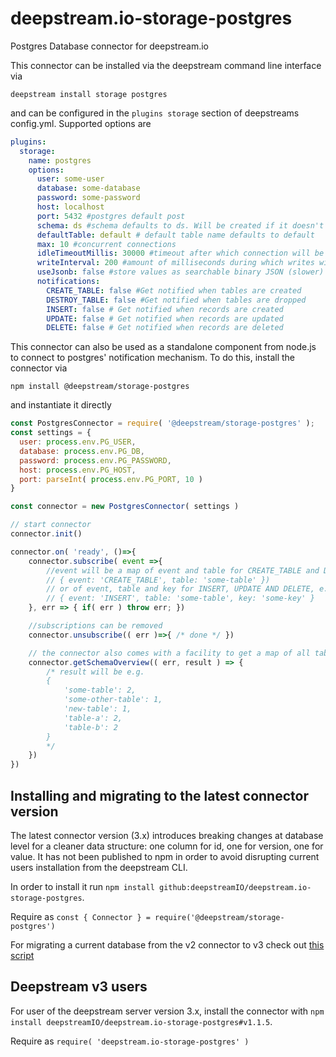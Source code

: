 # deepstream.io-storage-postgres  

Postgres Database connector for deepstream.io

This connector can be installed via the deepstream command line interface via
```
deepstream install storage postgres
```

and can be configured in the `plugins storage` section of deepstreams config.yml. Supported options are

```yaml
plugins:
  storage:
    name: postgres
    options:
      user: some-user
      database: some-database
      password: some-password
      host: localhost
      port: 5432 #postgres default post
      schema: ds #schema defaults to ds. Will be created if it doesn't exist
      defaultTable: default # default table name defaults to default
      max: 10 #concurrent connections
      idleTimeoutMillis: 30000 #timeout after which connection will be cut
      writeInterval: 200 #amount of milliseconds during which writes will be buffered
      useJsonb: false #store values as searchable binary JSON (slower)
      notifications:
        CREATE_TABLE: false #Get notified when tables are created
        DESTROY_TABLE: false #Get notified when tables are dropped
        INSERT: false # Get notified when records are created
        UPDATE: false # Get notified when records are updated
        DELETE: false # Get notified when records are deleted
```

This connector can also be used as a standalone component from node.js to connect to postgres' notification mechanism. To do this, install the connector via

```
npm install @deepstream/storage-postgres
```

and instantiate it directly

```javascript
const PostgresConnector = require( '@deepstream/storage-postgres' );
const settings = {
  user: process.env.PG_USER,
  database: process.env.PG_DB,
  password: process.env.PG_PASSWORD,
  host: process.env.PG_HOST,
  port: parseInt( process.env.PG_PORT, 10 )
}

const connector = new PostgresConnector( settings )

// start connector
connector.init()

connector.on( 'ready', ()=>{
    connector.subscribe( event =>{
        //event will be a map of event and table for CREATE_TABLE and DESTROY_TABLE
        // { event: 'CREATE_TABLE', table: 'some-table' })
        // or of event, table and key for INSERT, UPDATE AND DELETE, e.g.
        // { event: 'INSERT', table: 'some-table', key: 'some-key' }
    }, err => { if( err ) throw err; })

    //subscriptions can be removed
    connector.unsubscribe(( err )=>{ /* done */ })

    // the connector also comes with a facility to get a map of all tables and the numbers of items within
    connector.getSchemaOverview(( err, result ) => {
        /* result will be e.g.
        {
            'some-table': 2,
            'some-other-table': 1,
            'new-table': 1,
            'table-a': 2,
            'table-b': 2
        }
        */
    })
})
```

## Installing and migrating to the latest connector version  

The latest connector version (3.x) introduces breaking changes at database level for a cleaner data structure: one column for id, one for version, one for value. It has not been published to npm in order to avoid disrupting current users installation from the deepstream CLI.

In order to install it run `npm install github:deepstreamIO/deepstream.io-storage-postgres`.  

Require as `const { Connector } = require('@deepstream/storage-postgres')`

For migrating a current database from the v2 connector to v3 check out [this script](https://gist.github.com/jaime-ez/68353c7dfbd00decbcfd6ab394cfb2a8)



## Deepstream v3 users  

For user of the deepstream server version 3.x, install the connector with `npm install deepstreamIO/deepstream.io-storage-postgres#v1.1.5`.

Require as `require( 'deepstream.io-storage-postgres' )`  
